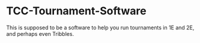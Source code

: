# TCC-Tournament-Software
This is supposed to be a software to help you run tournaments in 1E and 2E, and perhaps even Tribbles.

